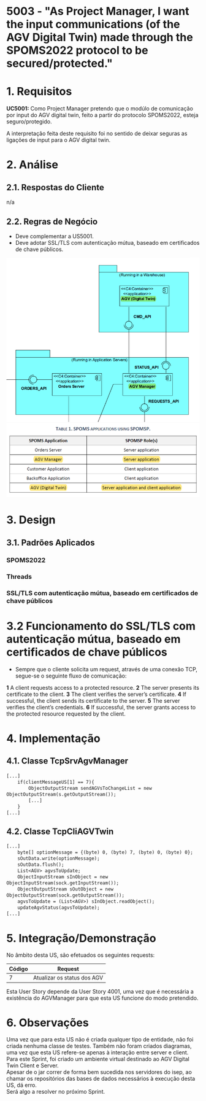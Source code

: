 # 5003 - "As Project Manager, I want the input communications (of the AGV Digital Twin) made through the SPOMS2022 protocol to be secured/protected."



# 1. Requisitos


**UC5001:** Como Project Manager pretendo que o modúlo de comunicação por input do AGV digital twin, feito a partir do protocolo SPOMS2022, esteja seguro/protegido.

A interpretação feita deste requisito foi no sentido de deixar seguras as ligações de input para o AGV digital twin.


# 2. Análise

## 2.1. Respostas do Cliente

n/a


## 2.2. Regras de Negócio

* Deve complementar a US5001.
* Deve adotar SSL/TLS com autenticação mútua, baseado em certificados de chave públicos.

![AGVManagerETwin](AGVManagerETwin.png)
![SPOMSP](spomsp.png)


# 3. Design


## 3.1. Padrões Aplicados


### SPOMS2022

### Threads

### SSL/TLS com autenticação mútua, baseado em certificados de chave públicos


# 3.2 Funcionamento do SSL/TLS com autenticação mútua, baseado em certificados de chave públicos

* Sempre que o cliente solicita um request, através de uma conexão TCP, segue-se o seguinte fluxo de comunicação:

**1** A client requests access to a protected resource.
**2** The server presents its certificate to the client.
**3** The client verifies the server’s certificate.
**4** If successful, the client sends its certificate to the server.
**5** The server verifies the client’s credentials.
**6** If successful, the server grants access to the protected resource requested by the client.


# 4. Implementação

## 4.1. Classe TcpSrvAgvManager


    [...]
        if(clientMessageUS[1] == 7){
            ObjectOutputStream sendAGVsToChangeList = new ObjectOutputStream(s.getOutputStream());
            [...]
        }
    [...]


## 4.2. Classe TcpCliAGVTwin


    [...]
        byte[] optionMessage = {(byte) 0, (byte) 7, (byte) 0, (byte) 0};
        sOutData.write(optionMessage);
        sOutData.flush();
        List<AGV> agvsToUpdate;
        ObjectInputStream sInObject = new ObjectInputStream(sock.getInputStream());
        ObjectOutputStream sOutObject = new ObjectOutputStream(sock.getOutputStream());
        agvsToUpdate = (List<AGV>) sInObject.readObject();
        updateAgvStatus(agvsToUpdate);
    [...]


# 5. Integração/Demonstração

No âmbito desta US, são efetuados os seguintes requests:

| Código | Request                     |
|--------|-----------------------------|
| 7      | Atualizar os status dos AGV |

Esta User Story depende da User Story 4001, uma vez que é necessária a existência do AGVManager para que esta US funcione do modo pretendido.

# 6. Observações

Uma vez que para esta US não é criada qualquer tipo de entidade, não foi criada nenhuma classe de testes.
Também não foram criados diagramas, uma vez que esta US refere-se apenas à interação entre server e client.
Para este Sprint, foi criado um ambiente virtual destinado ao AGV Digital Twin Client e Server.  
Apesar de o jar correr de forma bem sucedida nos servidores do isep, ao chamar os repositórios das bases de dados necessários à execução desta US, dá erro.  
Será algo a resolver no próximo Sprint.